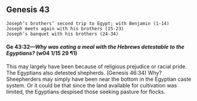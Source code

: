 ## Genesis 43

```
Joseph’s brothers’ second trip to Egypt; with Benjamin (1-14)
Joseph meets again with his brothers (15-23)
Joseph’s banquet with his brothers (24-34)
```

#### Ge 43:32​—*Why was eating a meal with the Hebrews detestable to the Egyptians?* (w04 1/15 29 ¶1)

 This may largely have been because of religious prejudice or racial pride. The Egyptians also detested shepherds. (Genesis 46:34) Why? Sheepherders may simply have been near the bottom in the Egyptian caste system. Or it could be that since the land available for cultivation was limited, the Egyptians despised those seeking pasture for flocks.

